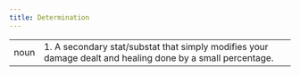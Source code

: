 ```yaml
---
title: Determination
---
```

| | |
| --- | --- |
| noun | 1.  	A secondary stat/substat that simply modifies your damage dealt and healing done by a small percentage.	|
